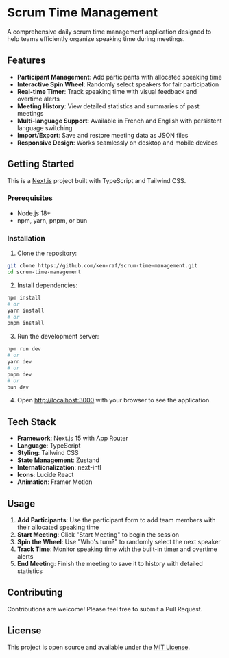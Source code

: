 # Scrum Time Management

A comprehensive daily scrum time management application designed to help teams efficiently organize speaking time during meetings.

## Features

- **Participant Management**: Add participants with allocated speaking time
- **Interactive Spin Wheel**: Randomly select speakers for fair participation
- **Real-time Timer**: Track speaking time with visual feedback and overtime alerts
- **Meeting History**: View detailed statistics and summaries of past meetings
- **Multi-language Support**: Available in French and English with persistent language switching
- **Import/Export**: Save and restore meeting data as JSON files
- **Responsive Design**: Works seamlessly on desktop and mobile devices

## Getting Started

This is a [Next.js](https://nextjs.org) project built with TypeScript and Tailwind CSS.

### Prerequisites

- Node.js 18+
- npm, yarn, pnpm, or bun

### Installation

1. Clone the repository:
```bash
git clone https://github.com/ken-raf/scrum-time-management.git
cd scrum-time-management
```

2. Install dependencies:
```bash
npm install
# or
yarn install
# or
pnpm install
```

3. Run the development server:
```bash
npm run dev
# or
yarn dev
# or
pnpm dev
# or
bun dev
```

4. Open [http://localhost:3000](http://localhost:3000) with your browser to see the application.

## Tech Stack

- **Framework**: Next.js 15 with App Router
- **Language**: TypeScript
- **Styling**: Tailwind CSS
- **State Management**: Zustand
- **Internationalization**: next-intl
- **Icons**: Lucide React
- **Animation**: Framer Motion

## Usage

1. **Add Participants**: Use the participant form to add team members with their allocated speaking time
2. **Start Meeting**: Click "Start Meeting" to begin the session
3. **Spin the Wheel**: Use "Who's turn?" to randomly select the next speaker
4. **Track Time**: Monitor speaking time with the built-in timer and overtime alerts
5. **End Meeting**: Finish the meeting to save it to history with detailed statistics

## Contributing

Contributions are welcome! Please feel free to submit a Pull Request.

## License

This project is open source and available under the [MIT License](LICENSE).
